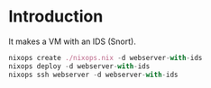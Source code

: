 # Introduction

It makes a VM with an IDS (Snort).

```nix
nixops create ./nixops.nix -d webserver-with-ids
nixops deploy -d webserver-with-ids
nixops ssh webserver -d webserver-with-ids
```

